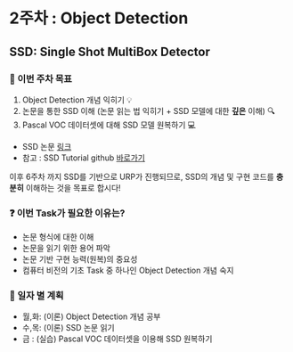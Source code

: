 # 2주차 : Object Detection

## SSD: Single Shot MultiBox Detector 

### 📢 이번 주차 목표
1. Object Detection 개념 익히기 💡
2. 논문을 통한 SSD 이해 (논문 읽는 법 익히기 + SSD 모델에 대한 **깊은** 이해) 🔍
3. Pascal VOC 데이터셋에 대해 SSD 모델 원복하기 💻

- SSD 논문 [링크](https://arxiv.org/abs/1512.02325)
- 참고 : SSD Tutorial github [바로가기](https://github.com/sgrvinod/a-PyTorch-Tutorial-to-Object-Detection)

이후 6주차 까지 SSD를 기반으로 URP가 진행되므로, SSD의 개념 및 구현 코드를 **충분히** 이해하는 것을 목표로 합시다!

### ❓ 이번 Task가 필요한 이유는?
- 논문 형식에 대한 이해
- 논문을 읽기 위한 용어 파악
- 논문 기반 구현 능력(원복)의 중요성
- 컴퓨터 비전의 기초 Task 중 하나인 Object Detection 개념 숙지


### 📅 일자 별 계획
- 월,화: (이론) Object Detection 개념 공부
- 수,목: (이론) SSD 논문 읽기
- 금 : (실습) Pascal VOC 데이터셋을 이용해 SSD 원복하기
